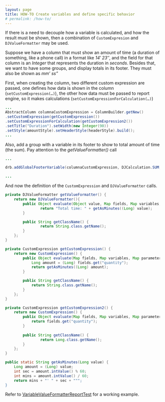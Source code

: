```yaml
---
layout: page
title: HOW-TO Create variables and define specific behavior
# permalink: /how-to/
---
```




If there is a need to decouple how a variable is calculated, and how the result must be shown, then a combination of `CustomExpresion` and `DJValueFormatter` may be used.

Suppose we have a column that must show an amount of time (a duration of something, like a phone call) in a format like _14′ 23″_, and the field for that column is an _Integer_ that represents the duration in _seconds_. Besides that, we want to have some groups, and display totals in its footer. They must also be shown as _mm’ ss”_

First, when creating the column, two different custom expression are passed, one defines how data is shown in the column (`setCustomExpression(…)`), the other how data must be passed to report engine, so it makes calculations (`setCustomExpressionForCalculation(…)`)

```java
...
AbstractColumn columnaCustomExpression = ColumnBuilder.getNew()
.setCustomExpression(getCustomExpression())
.setCustomExpressionForCalculation(getCustomExpression2())
.setTitle("Duration").setWidth(new Integer(90))
.setStyle(amountStyle).setHeaderStyle(headerStyle).build();
...
```

Also, add a group with a variable in its footer to show to total amount of time (the sum). Pay attention to the _getValueFormatter()_ call

```java
...

drb.addGlobalFooterVariable(columnaCustomExpression, DJCalculation.SUM,amountStyle, getValueFormatter());

...
```

And now the definition of the `CustomExpression` and `DJValueFormatter` calls.

```java
private DJValueFormatter getValueFormatter() {
    return new DJValueFormatter(){
        public Object evaluate(Object value, Map fields, Map variables, Map parameters) {
                return "Total time: " + getAsMinutes((Long) value);
        }

        public String getClassName() {
                return String.class.getName();
        }
    };
}

private CustomExpression getCustomExpression() {
    return new CustomExpression() {
        public Object evaluate(Map fields, Map variables, Map parameters) {
            Long amount = (Long) fields.get("quantity");
            return getAsMinutes((Long) amount);
        }

        public String getClassName() {
            return String.class.getName();
        }
    };
}

private CustomExpression getCustomExpression2() {
    return new CustomExpression() {
        public Object evaluate(Map fields, Map variables, Map parameters) {
            return fields.get("quantity");
        }
        
        public String getClassName() {
                return Long.class.getName();
        }
    };
}

public static String getAsMinutes(Long value) {
    Long amount = (Long) value;
    int sec = amount.intValue() % 60;
    int mins = amount.intValue() / 60;
    return mins + "' " + sec + """;
}
```

Refer to [VariableValueFormatterReportTest](https://github.com/intive-FDV/DynamicJasper/tree/master/src/test/java/ar/com/fdvs/dj/test/VariableValueFormatterReportTest.java) for a working example.